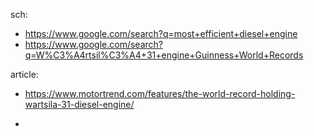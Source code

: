 sch:
- https://www.google.com/search?q=most+efficient+diesel+engine
- https://www.google.com/search?q=W%C3%A4rtsil%C3%A4+31+engine+Guinness+World+Records

article:
- https://www.motortrend.com/features/the-world-record-holding-wartsila-31-diesel-engine/

- 
